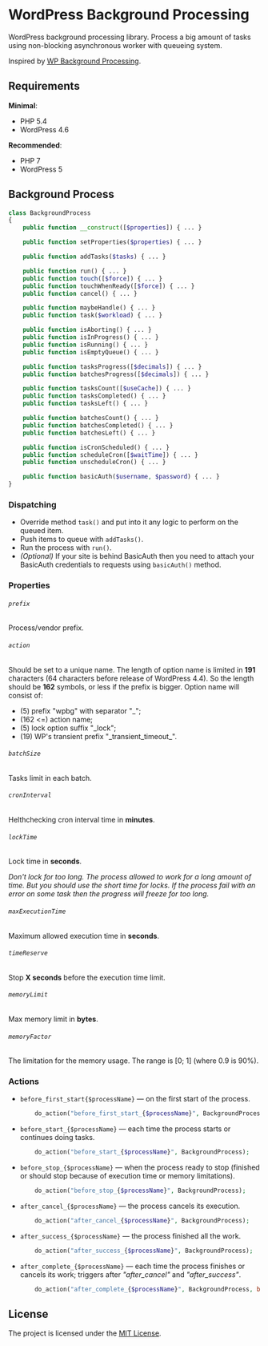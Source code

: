 # WordPress Background Processing
WordPress background processing library. Process a big amount of tasks using non-blocking asynchronous worker with queueing system.

Inspired by [WP Background Processing](https://github.com/deliciousbrains/wp-background-processing).

## Requirements
**Minimal**:
- PHP 5.4
- WordPress 4.6

**Recommended**:
- PHP 7
- WordPress 5

## Background Process
```php
class BackgroundProcess
{
    public function __construct([$properties]) { ... }

    public function setProperties($properties) { ... }

    public function addTasks($tasks) { ... }

    public function run() { ... }
    public function touch([$force]) { ... }
    public function touchWhenReady([$force]) { ... }
    public function cancel() { ... }

    public function maybeHandle() { ... }
    public function task($workload) { ... }

    public function isAborting() { ... }
    public function isInProgress() { ... }
    public function isRunning() { ... }
    public function isEmptyQueue() { ... }

    public function tasksProgress([$decimals]) { ... }
    public function batchesProgress([$decimals]) { ... }

    public function tasksCount([$useCache]) { ... }
    public function tasksCompleted() { ... }
    public function tasksLeft() { ... }

    public function batchesCount() { ... }
    public function batchesCompleted() { ... }
    public function batchesLeft() { ... }

    public function isCronScheduled() { ... }
    public function scheduleCron([$waitTime]) { ... }
    public function unscheduleCron() { ... }

    public function basicAuth($username, $password) { ... }
}
```

### Dispatching
* Override method `task()` and put into it any logic to perform on the queued item.
* Push items to queue with `addTasks()`.
* Run the process with `run()`.
* _(Optional)_ If your site is behind BasicAuth then you need to attach your BasicAuth credentials to requests using `basicAuth()` method.

### Properties
###### `prefix`
Process/vendor prefix.

###### `action`
Should be set to a unique name. The length of option name is limited in **191** characters (64 characters before release of WordPress 4.4). So the length should be **162** symbols, or less if the prefix is bigger. Option name will consist of:
* (5) prefix "wpbg" with separator "_";
* (162 <=) action name;
* (5) lock option suffix "_lock";
* (19) WP's transient prefix "\_transient_timeout\_".

###### `batchSize`
Tasks limit in each batch.

###### `cronInterval`
Helthchecking cron interval time in **minutes**.

###### `lockTime`
Lock time in **seconds**.

_Don't lock for too long. The process allowed to work for a long amount of time. But you should use the short time for locks. If the process fail with an error on some task then the progress will freeze for too long._

###### `maxExecutionTime`
Maximum allowed execution time in **seconds**.

###### `timeReserve`
Stop **X seconds** before the execution time limit.

###### `memoryLimit`
Max memory limit in **bytes**.

###### `memoryFactor`
The limitation for the memory usage. The range is \[0; 1\] (where 0.9 is 90%).

### Actions
* `before_first_start{$processName}` — on the first start of the process.
    ```php
        do_action("before_first_start_{$processName}", BackgroundProcess, int $startTime);
    ```
* `before_start_{$processName}` — each time the process starts or continues doing tasks.
    ```php
        do_action("before_start_{$processName}", BackgroundProcess);
    ```
* `before_stop_{$processName}` — when the process ready to stop (finished or should stop because of execution time or memory limitations).
    ```php
        do_action("before_stop_{$processName}", BackgroundProcess);
    ```
* `after_cancel_{$processName}` — the process cancels its execution.
    ```php
        do_action("after_cancel_{$processName}", BackgroundProcess);
    ```
* `after_success_{$processName}` — the process finished all the work.
    ```php
        do_action("after_success_{$processName}", BackgroundProcess);
    ```
* `after_complete_{$processName}` — each time the process finishes or cancels its work; triggers after _"after_cancel"_ and _"after_success"_.
    ```php
        do_action("after_complete_{$processName}", BackgroundProcess, bool $succeeded);
    ```

## License
The project is licensed under the [MIT License](https://opensource.org/licenses/MIT).
